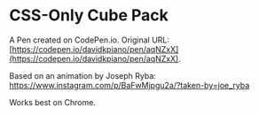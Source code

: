 # CSS-Only Cube Pack

A Pen created on CodePen.io. Original URL: [https://codepen.io/davidkpiano/pen/aqNZxX](https://codepen.io/davidkpiano/pen/aqNZxX).

Based on an animation by Joseph Ryba: https://www.instagram.com/p/BaFwMjpgu2a/?taken-by=joe_ryba

Works best on Chrome.